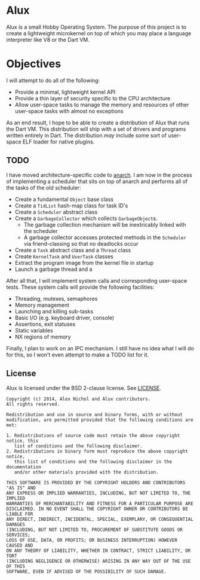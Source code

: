 # Alux

Alux is a small Hobby Operating System. The purpose of this project is to create a lightweight microkernel on top of which you may place a language interpreter like V8 or the Dart VM.

# Objectives

I will attempt to do all of the following:

 * Provide a minimal, lightweight kernel API
 * Provide a thin layer of security specific to the CPU architecture
 * Allow user-space tasks to manage the memory and resources of other user-space tasks with almost no exceptions

As an end result, I hope to be able to create a distribution of Alux that runs the Dart VM. This distribution will ship with a set of drivers and programs written entirely in Dart. The distribution *may* include some sort of user-space ELF loader for native plugins.

## TODO

I have moved architecture-specific code to [anarch](http://github.com/unixpickle/anarch). I am now in the process of implementing a scheduler that sits on top of anarch and performs all of the tasks of the old scheduler:

 * Create a fundamental `Object` base class
 * Create a `TidList` hash-map class for task ID's
 * Create a `Scheduler` abstract class
 * Create a `GarbageCollector` which collects `GarbageObject`s.
   * The garbage collection mechanism will be inextricably linked with the scheduler
   * A garbage collector accesses protected methods in the `Scheduler` via friend-classing so that no deadlocks occur
 * Create a `Task` abstract class and a `Thread` class
 * Create `KernelTask` and `UserTask` classes
 * Extract the program image from the kernel file in startup
 * Launch a garbage thread and a 

After all that, I will implement system calls and corresponding user-space tests. These system calls will provide the following facilities:

   * Threading, mutexes, semaphores
   * Memory management
   * Launching and killing sub-tasks
   * Basic I/O (e.g. keyboard driver, console)
   * Assertions, exit statuses
   * Static variables
   * NX regions of memory

Finally, I plan to work on an IPC mechanism. I still have no idea what I will do for this, so I won't even attempt to make a TODO list for it.

## License

Alux is licensed under the BSD 2-clause license. See [LICENSE](https://github.com/unixpickle/alux/blob/master/LICENSE).

```
Copyright (c) 2014, Alex Nichol and Alux contributors.
All rights reserved.

Redistribution and use in source and binary forms, with or without
modification, are permitted provided that the following conditions are met:

1. Redistributions of source code must retain the above copyright notice, this
   list of conditions and the following disclaimer. 
2. Redistributions in binary form must reproduce the above copyright notice,
   this list of conditions and the following disclaimer in the documentation
   and/or other materials provided with the distribution.

THIS SOFTWARE IS PROVIDED BY THE COPYRIGHT HOLDERS AND CONTRIBUTORS "AS IS" AND
ANY EXPRESS OR IMPLIED WARRANTIES, INCLUDING, BUT NOT LIMITED TO, THE IMPLIED
WARRANTIES OF MERCHANTABILITY AND FITNESS FOR A PARTICULAR PURPOSE ARE
DISCLAIMED. IN NO EVENT SHALL THE COPYRIGHT OWNER OR CONTRIBUTORS BE LIABLE FOR
ANY DIRECT, INDIRECT, INCIDENTAL, SPECIAL, EXEMPLARY, OR CONSEQUENTIAL DAMAGES
(INCLUDING, BUT NOT LIMITED TO, PROCUREMENT OF SUBSTITUTE GOODS OR SERVICES;
LOSS OF USE, DATA, OR PROFITS; OR BUSINESS INTERRUPTION) HOWEVER CAUSED AND
ON ANY THEORY OF LIABILITY, WHETHER IN CONTRACT, STRICT LIABILITY, OR TORT
(INCLUDING NEGLIGENCE OR OTHERWISE) ARISING IN ANY WAY OUT OF THE USE OF THIS
SOFTWARE, EVEN IF ADVISED OF THE POSSIBILITY OF SUCH DAMAGE.
```
